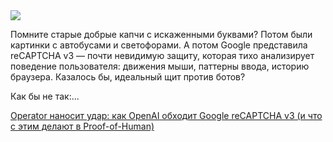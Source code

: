 <!--2025-06-30 12:52:30-->
<div class="yb">
  <div class="rss habr"><img src="https://habrastorage.org/getpro/habr/upload_files/bcf/17f/b00/bcf17fb00d01e0e3ccb42fd132d844a9.jpg" /><p>Помните старые добрые капчи с&nbsp;искаженными буквами? Потом&nbsp;были картинки с&nbsp;автобусами и светофорами. А&nbsp;потом Google представила reCAPTCHA v3&nbsp;— почти невидимую защиту, которая тихо анализирует поведение пользователя: движения мыши, паттерны ввода, историю браузера. Казалось&nbsp;бы, идеальный щит против ботов?</p><p>Как&nbsp;бы не&nbsp;так:... <p class="titl"><a href="https://habr.com/ru/companies/bothub/news/923464/?utm_source=habrahabr&utm_medium=rss&utm_campaign=923464">Operator наносит удар: как OpenAI обходит Google reCAPTCHA v3 (и что с этим делают в Proof-of-Human)</a></p></div>
</div>
